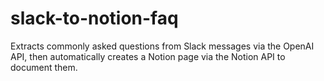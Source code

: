 # slack-to-notion-faq
Extracts commonly asked questions from Slack messages via the OpenAI API, then automatically creates a Notion page via the Notion API to document them.
